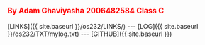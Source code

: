 ---
---

<span style="color:red; font-weight:bold; font-size:larger;">By Adam Ghaviyasha 2006482584 Class C</span>
<br><br>
[LINKS]({{ site.baseurl }}/os232/LINKS/) ---
[LOG]({{ site.baseurl }}/os232/TXT/mylog.txt) ---
[GITHUB]({{ site.baseurl }})
<br>
